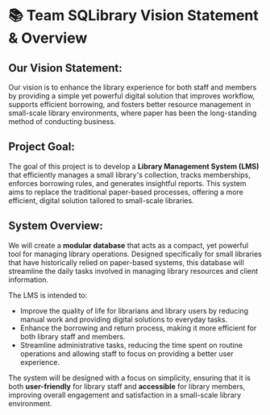# 📚 Team SQLibrary Vision Statement & Overview

## Our Vision Statement:
Our vision is to enhance the library experience for both staff and members by providing a simple yet powerful digital solution that improves workflow, supports efficient borrowing, and fosters better resource management in small-scale library environments, where paper has been the long-standing method of conducting business.

## Project Goal:
The goal of this project is to develop a **Library Management System (LMS)** that efficiently manages a small library's collection, tracks memberships, enforces borrowing rules, and generates insightful reports. This system aims to replace the traditional paper-based processes, offering a more efficient, digital solution tailored to small-scale libraries.

## System Overview:
We will create a **modular database** that acts as a compact, yet powerful tool for managing library operations. Designed specifically for small libraries that have historically relied on paper-based systems, this database will streamline the daily tasks involved in managing library resources and client information.

The LMS is intended to:
- Improve the quality of life for librarians and library users by reducing manual work and providing digital solutions to everyday tasks.
- Enhance the borrowing and return process, making it more efficient for both library staff and members.
- Streamline administrative tasks, reducing the time spent on routine operations and allowing staff to focus on providing a better user experience.
  
The system will be designed with a focus on simplicity, ensuring that it is both **user-friendly** for library staff and **accessible** for library members, improving overall engagement and satisfaction in a small-scale library environment.
